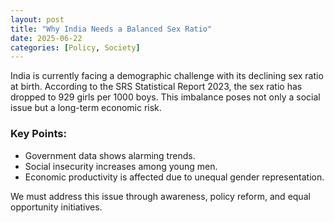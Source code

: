 ```yaml
---
layout: post
title: "Why India Needs a Balanced Sex Ratio"
date: 2025-06-22
categories: [Policy, Society]
---
```


India is currently facing a demographic challenge with its declining sex ratio at birth.
According to the SRS Statistical Report 2023, the sex ratio has dropped to 929 girls per 1000 boys.
This imbalance poses not only a social issue but a long-term economic risk.

### Key Points:
- Government data shows alarming trends.
- Social insecurity increases among young men.
- Economic productivity is affected due to unequal gender representation.

We must address this issue through awareness, policy reform, and equal opportunity initiatives.
